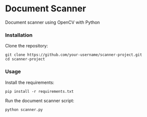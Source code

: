 # Document Scanner

Document scanner using OpenCV with Python


### Installation

Clone the repository:

```
git clone https://github.com/your-username/scanner-project.git
cd scanner-project
```

### Usage

Install the requirements:


```
pip install -r requirements.txt
```

 
Run the document scanner script:

```
python scanner.py
```
